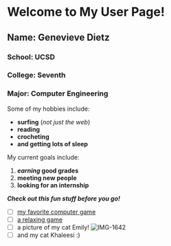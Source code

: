 # Welcome to My User Page!
## Name: Genevieve Dietz
### School: UCSD
### College:  Seventh
### Major: Computer Engineering
Some of my hobbies include:
- **surfing** (*not just the web*)
- **reading**
- **crocheting**
- **and getting lots of sleep**

My current goals include:
1. **_earning_ good grades**
2. **meeting new people**
3. **looking for an internship**

***Check out this fun stuff before you go!***
- [ ] [my favorite computer game](https://play2048.co/)
- [ ] [a relaxing game](https://thisissand.com/)
- [ ] a picture of my cat Emily! 
![IMG-1642](https://user-images.githubusercontent.com/83431340/192615434-025cfaf9-7d16-4806-9f60-ab032840dfdc.jpg)
- [ ] and my cat Khaleesi :)
